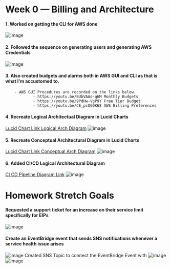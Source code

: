 # Week 0 — Billing and Architecture

#### 1. Worked on getting the CLI for AWS done
![image](https://user-images.githubusercontent.com/56792014/219281228-851c7af9-52a5-4196-8c42-ed8393e2efa5.png)


#### 2. Followed the sequence on generating users and generating AWS Credentials
![image](https://user-images.githubusercontent.com/56792014/219285370-d6eac4f4-8e77-4964-af41-0fedd828a8b8.png)


#### 3. Also created budgets and alarms both in AWS GUI and CLI as that is what I'm accustomed to.
        - AWS GUI Procedures are recorded on the links below.
                - https://youtu.be/BUbVAAo-q6M Monthly Budgets
                - https://youtu.be/9PdHw-VgP9Y Free Tier Budget
                - https://youtu.be/CE_pcO60K68 AWS Billing Preferences


#### 4. Recreate Logical Architectual Diagram in Lucid Charts
[Lucid Chart Link Logical Arch Diagram](https://lucid.app/lucidchart/88a89c81-ceab-4ffd-8546-c151efe651bf/edit?viewport_loc=-44%2C301%2C2219%2C1065%2C0_0&invitationId=inv_164c3d2f-12b0-4a90-aa26-e6981458c5c0)
        ![image](https://user-images.githubusercontent.com/56792014/219280682-ba65108f-d873-4bea-b97f-643c1d8f894a.png)


#### 5. Recreate Conceptual Architectural Diagram in Lucid Charts
[Lucid Chart Link Conceptual Arch Diagram](https://lucid.app/lucidchart/fc941e5f-b8d8-47c5-9989-00cee74692d3/edit?viewport_loc=-1701%2C-1045%2C3521%2C1606%2C0_0&invitationId=inv_bab71b32-5e00-427b-8dae-d5e0d9adfeb5) 
        ![image](https://user-images.githubusercontent.com/56792014/219280803-1f4596e2-9cc2-4900-8407-0fba51889ac9.png)
 
 
#### 6. Added CI/CD Logical Architectural Diagram
[CI CD Pipeline Diagram Link](https://lucid.app/lucidchart/e1e898b4-49ba-4e29-ba6e-4e55972015b0/edit?viewport_loc=-169%2C-160%2C2994%2C1437%2C0_0&invitationId=inv_574532a7-cc06-46d7-803c-78144de81902)
        ![image](https://user-images.githubusercontent.com/56792014/219279881-01dd0c51-e69c-4002-882f-7ad02a6ba420.png)


# Homework Stretch Goals

#### Requested a support ticket for an increase on their service limit specifically for EIPs
![image](https://user-images.githubusercontent.com/56792014/218421189-ecc11ea8-af56-49a2-ac8d-c0c4e03035cf.PNG)
             
                        

#### Create an EventBridge event that sends SNS notifications whenever a service health issue arises
![image](https://user-images.githubusercontent.com/56792014/218775353-d58d705d-46ba-4cb6-a783-a3e591b780e9.png)
        Created SNS Topic to connect the EventBridge Event with
        ![image](https://user-images.githubusercontent.com/56792014/218781128-05e4d38c-8430-4a75-bb33-dcfd2e7488b6.png)
        ![image](https://user-images.githubusercontent.com/56792014/218781401-4c35e35c-e252-4084-a843-1d44ba5eeaf6.png)
        
